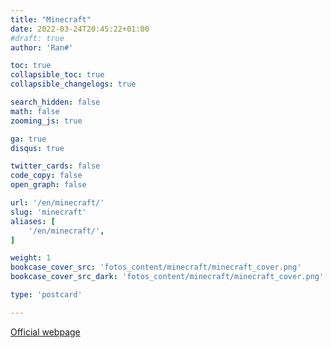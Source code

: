 ```yaml
---
title: "Minecraft"
date: 2022-03-24T20:45:22+01:00
#draft: true
author: 'Ran#'

toc: true
collapsible_toc: true
collapsible_changelogs: true

search_hidden: false
math: false
zooming_js: true

ga: true
disqus: true

twitter_cards: false
code_copy: false
open_graph: false

url: '/en/minecraft/'
slug: 'minecraft'
aliases: [
    '/en/minecraft/',
]

weight: 1
bookcase_cover_src: 'fotos_content/minecraft/minecraft_cover.png'
bookcase_cover_src_dark: 'fotos_content/minecraft/minecraft_cover.png'

type: 'postcard'

---
```


[Official webpage](https://www.minecraft.net/)
